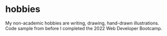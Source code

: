 # hobbies

My non-academic hobbies are writing, drawing, hand-drawn illustrations.
Code sample from before I completed the 2022 Web Developer Bootcamp.
